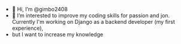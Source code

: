 - 👋 Hi, I’m @gimbo2408
- 👀 I’m interested to improve my coding skills for passion and jon. Currently I'm working on Django as a backend developer (my first experience),
- but I want to increase my knowledge

<!---
gimbo2408/gimbo2408 is a ✨ special ✨ repository because its `README.md` (this file) appears on your GitHub profile.
You can click the Preview link to take a look at your changes.
--->
